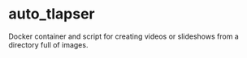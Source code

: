 # auto_tlapser
Docker container and script for creating videos or slideshows from a directory full of images.
